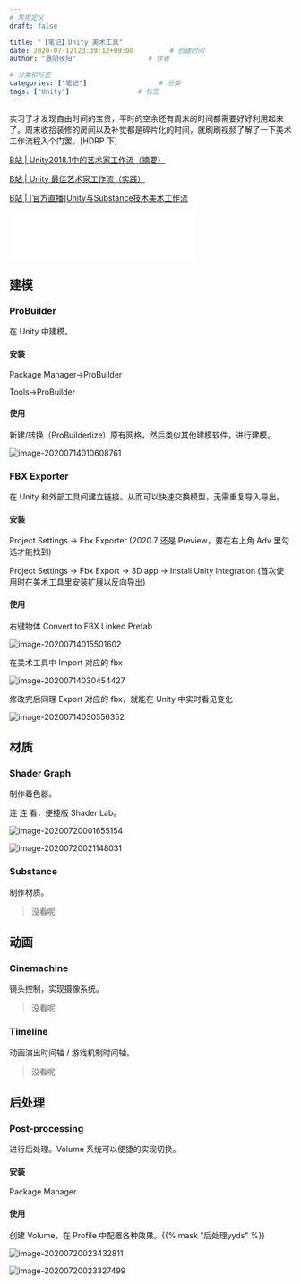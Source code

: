 ```yaml
---
# 常用定义
draft: false

title: "【笔记】Unity 美术工具"
date: 2020-07-12T23:39:12+09:00			# 创建时间
author: "昼阴夜阳"             		# 作者

# 分类和标签
categories: ["笔记"]		            # 分类
tags: ["Unity"]		    		# 标签
---
```


实习了才发现自由时间的宝贵，平时的空余还有周末的时间都需要好好利用起来了。周末收拾装修的房间以及补觉都是碎片化的时间，就刷刷视频了解了一下美术工作流程入个门罢。[HDRP 下]

[B站 | Unity2018.1中的艺术家工作流（摘要）](https://www.bilibili.com/video/BV1PW411g7er)

[B站 | Unity 最佳艺术家工作流（实践）](https://www.bilibili.com/video/av201287480) 

[B站 | [官方直播]Unity与Substance技术美术工作流](https://www.bilibili.com/video/BV1Gt411a7Kx)

<iframe frameborder="no" border="0" marginwidth="0" marginheight="0" width=330 height=86 src="//music.163.com/outchain/player?type=2&id=1293938559&auto=0&height=66"></iframe>

## 建模

### ProBuilder

在 Unity 中建模。

#### 安装

Package Manager->ProBuilder

Tools->ProBuilder

#### 使用

新建/转换（ProBuilderlize）原有网格，然后类似其他建模软件，进行建模。

![image-20200714010608761](https://gitee.com/GZ1A/image-hosting/raw/master/blog/2020/07/image-20200714010608761.png)

### FBX Exporter

在 Unity 和外部工具间建立链接。从而可以快速交换模型，无需重复导入导出。

#### 安装

Project Settings -> Fbx Exporter (2020.7 还是 Preview，要在右上角 Adv 里勾选才能找到)

Project Settings -> Fbx Export -> 3D app -> Install Unity Integration (首次使用时在美术工具里安装扩展以反向导出)

#### 使用

右键物体 Convert to FBX Linked Prefab

![image-20200714015501602](https://gitee.com/GZ1A/image-hosting/raw/master/blog/2020/07/image-20200714015501602.png)

在美术工具中 Import 对应的 fbx

![image-20200714030454427](https://gitee.com/GZ1A/image-hosting/raw/master/blog/2020/07/image-20200714030454427.png)

修改完后同理 Export 对应的 fbx，就能在 Unity 中实时看见变化

![image-20200714030556352](https://gitee.com/GZ1A/image-hosting/raw/master/blog/2020/07/image-20200714030556352.png)

## 材质

### Shader Graph

制作着色器。

连 连 看，便捷版 Shader Lab。

![image-20200720001655154](https://gitee.com/GZ1A/image-hosting/raw/master/blog/2020/07/image-20200720001655154.png)

![image-20200720021148031](https://gitee.com/GZ1A/image-hosting/raw/master/blog/2020/07/image-20200720021148031.png)

### Substance

制作材质。

> 没看呢

## 动画

### Cinemachine

镜头控制，实现摄像系统。

> 没看呢

### Timeline

动画演出时间轴 / 游戏机制时间轴。

> 没看呢

## 后处理

### Post-processing

进行后处理。Volume 系统可以便捷的实现切换。

#### 安装

Package Manager

#### 使用

创建 Volume，在 Profile 中配置各种效果。{{% mask "后处理yyds" %}}

![image-20200720023432811](https://gitee.com/GZ1A/image-hosting/raw/master/blog/2020/07/image-20200720023432811.png)

![image-20200720023327499](https://gitee.com/GZ1A/image-hosting/raw/master/blog/2020/07/image-20200720023327499.png)